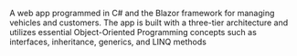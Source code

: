 A web app programmed in C# and the Blazor framework for managing vehicles and customers. 
The app is built with a three-tier architecture and utilizes essential Object-Oriented Programming concepts such as interfaces, inheritance, generics, and LINQ methods
